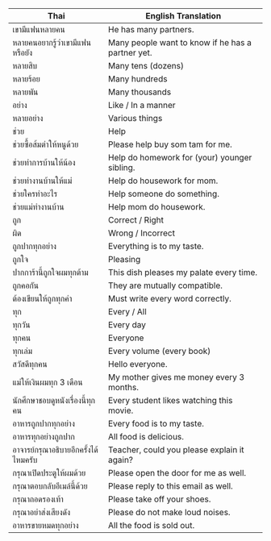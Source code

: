 | **Thai**                                         | **English Translation**                                      |
|--------------------------------------------------|--------------------------------------------------------------|
| เขามีแฟนหลายคน                                  | He has many partners.                                        |
| หลายคนอยากรู้ว่าเขามีแฟนหรือยัง                   | Many people want to know if he has a partner yet.            |
| หลายสิบ                                         | Many tens (dozens)                                           |
| หลายร้อย                                        | Many hundreds                                                |
| หลายพัน                                         | Many thousands                                               |
| อย่าง                                            | Like / In a manner                                           |
| หลายอย่าง                                       | Various things                                               |
| ช่วย                                            | Help                                                         |
| ช่วยซื้อส้มตำให้หนูด้วย                         | Please help buy som tam for me.                              |
| ช่วยทำการบ้านให้น้อง                           | Help do homework for (your) younger sibling.                 |
| ช่วยทำงานบ้านให้แม่                             | Help do housework for mom.                                   |
| ช่วยใครทำอะไร                                  | Help someone do something.                                   |
| ช่วยแม่ทำงานบ้าน                              | Help mom do housework.                                       |
| ถูก                                             | Correct / Right                                              |
| ผิด                                             | Wrong / Incorrect                                            |
| ถูกปากทุกอย่าง                                  | Everything is to my taste.                                   |
| ถูกใจ                                           | Pleasing                                                     |
| ปากการ้านี้ถูกใจผมทุกต้าม                         | This dish pleases my palate every time.                      |
| ถูกคอกัน                                       | They are mutually compatible.                                |
| ต้องเขียนให้ถูกทุกคำ                            | Must write every word correctly.                             |
| ทุก                                             | Every / All                                                  |
| ทุกวัน                                         | Every day                                                    |
| ทุกคน                                          | Everyone                                                     |
| ทุกเล่ม                                         | Every volume (every book)                                    |
| สวัสดีทุกคน                                    | Hello everyone.                                              |
| แม่ให้เงินผมทุก 3 เดือน                         | My mother gives me money every 3 months.                     |
| นักศึกษาชอบดูหนังเรื่องนี้ทุกคน                 | Every student likes watching this movie.                     |
| อาหารถูกปากทุกอย่าง                             | Every food is to my taste.                                   |
| อาหารทุกอย่างถูกปาก                             | All food is delicious.                                       |
| อาจารย์กรุณาอธิบายอีกครั้งได้ไหมครับ             | Teacher, could you please explain it again?                  |
| กรุณาเปิดประตูให้ผมด้วย                         | Please open the door for me as well.                         |
| กรุณาตอบกลับอีเมล์นี้ด้วย                        | Please reply to this email as well.                          |
| กรุณาถอดรองเท้า                                | Please take off your shoes.                                  |
| กรุณาอย่าส่งเสียงดัง                            | Please do not make loud noises.                              |
| อาหารขายหมดทุกอย่าง                             | All the food is sold out.                                    |
